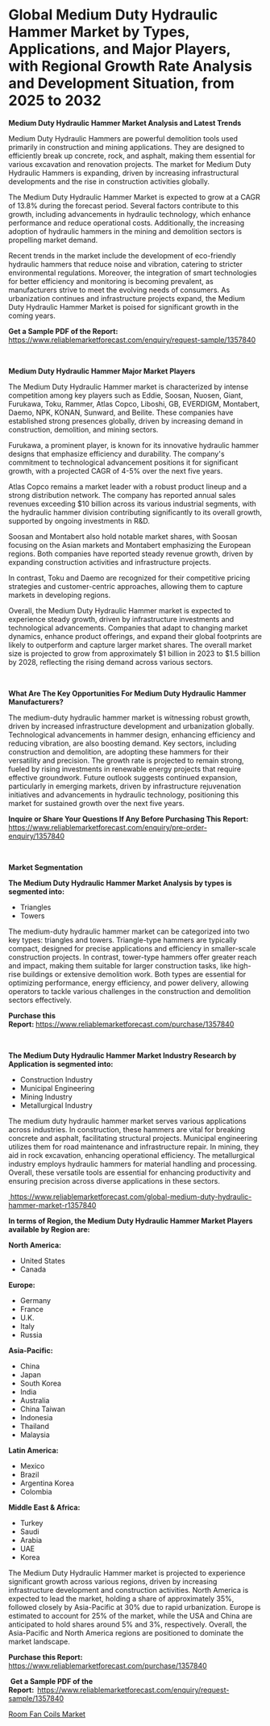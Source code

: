 <p><h1>Global Medium Duty Hydraulic Hammer Market by Types, Applications, and Major Players, with Regional Growth Rate Analysis and Development Situation, from 2025 to 2032</h1></p><p><strong>Medium Duty Hydraulic Hammer Market Analysis and Latest Trends</strong></p>
<p><p>Medium Duty Hydraulic Hammers are powerful demolition tools used primarily in construction and mining applications. They are designed to efficiently break up concrete, rock, and asphalt, making them essential for various excavation and renovation projects. The market for Medium Duty Hydraulic Hammers is expanding, driven by increasing infrastructural developments and the rise in construction activities globally.</p><p>The Medium Duty Hydraulic Hammer Market is expected to grow at a CAGR of 13.8% during the forecast period. Several factors contribute to this growth, including advancements in hydraulic technology, which enhance performance and reduce operational costs. Additionally, the increasing adoption of hydraulic hammers in the mining and demolition sectors is propelling market demand.</p><p>Recent trends in the market include the development of eco-friendly hydraulic hammers that reduce noise and vibration, catering to stricter environmental regulations. Moreover, the integration of smart technologies for better efficiency and monitoring is becoming prevalent, as manufacturers strive to meet the evolving needs of consumers. As urbanization continues and infrastructure projects expand, the Medium Duty Hydraulic Hammer Market is poised for significant growth in the coming years.</p></p>
<p><strong>Get a Sample PDF of the Report:&nbsp;</strong> <a href="https://www.reliablemarketforecast.com/enquiry/request-sample/1357840?utm_campaign=2238&utm_medium=2&utm_source=Github&utm_content=ia&utm_term=24022025&utm_id=medium-duty-hydraulic-hammer">https://www.reliablemarketforecast.com/enquiry/request-sample/1357840</a></p>
<p>&nbsp;</p>
<p><strong>Medium Duty Hydraulic Hammer Major Market Players</strong></p>
<p><p>The Medium Duty Hydraulic Hammer market is characterized by intense competition among key players such as Eddie, Soosan, Nuosen, Giant, Furukawa, Toku, Rammer, Atlas Copco, Liboshi, GB, EVERDIGM, Montabert, Daemo, NPK, KONAN, Sunward, and Beilite. These companies have established strong presences globally, driven by increasing demand in construction, demolition, and mining sectors.</p><p>Furukawa, a prominent player, is known for its innovative hydraulic hammer designs that emphasize efficiency and durability. The company's commitment to technological advancement positions it for significant growth, with a projected CAGR of 4-5% over the next five years.</p><p>Atlas Copco remains a market leader with a robust product lineup and a strong distribution network. The company has reported annual sales revenues exceeding $10 billion across its various industrial segments, with the hydraulic hammer division contributing significantly to its overall growth, supported by ongoing investments in R&D.</p><p>Soosan and Montabert also hold notable market shares, with Soosan focusing on the Asian markets and Montabert emphasizing the European regions. Both companies have reported steady revenue growth, driven by expanding construction activities and infrastructure projects.</p><p>In contrast, Toku and Daemo are recognized for their competitive pricing strategies and customer-centric approaches, allowing them to capture markets in developing regions.</p><p>Overall, the Medium Duty Hydraulic Hammer market is expected to experience steady growth, driven by infrastructure investments and technological advancements. Companies that adapt to changing market dynamics, enhance product offerings, and expand their global footprints are likely to outperform and capture larger market shares. The overall market size is projected to grow from approximately $1 billion in 2023 to $1.5 billion by 2028, reflecting the rising demand across various sectors.</p></p>
<p>&nbsp;</p>
<p><strong>What Are The Key Opportunities For Medium Duty Hydraulic Hammer Manufacturers?</strong></p>
<p><p>The medium-duty hydraulic hammer market is witnessing robust growth, driven by increased infrastructure development and urbanization globally. Technological advancements in hammer design, enhancing efficiency and reducing vibration, are also boosting demand. Key sectors, including construction and demolition, are adopting these hammers for their versatility and precision. The growth rate is projected to remain strong, fueled by rising investments in renewable energy projects that require effective groundwork. Future outlook suggests continued expansion, particularly in emerging markets, driven by infrastructure rejuvenation initiatives and advancements in hydraulic technology, positioning this market for sustained growth over the next five years.</p></p>
<p><strong>Inquire or Share Your Questions If Any Before Purchasing This Report:</strong> <a href="https://www.reliablemarketforecast.com/enquiry/pre-order-enquiry/1357840?utm_campaign=2238&utm_medium=2&utm_source=Github&utm_content=ia&utm_term=24022025&utm_id=medium-duty-hydraulic-hammer">https://www.reliablemarketforecast.com/enquiry/pre-order-enquiry/1357840</a></p>
<p>&nbsp;</p>
<p><strong>Market Segmentation</strong></p>
<p><strong>The Medium Duty Hydraulic Hammer Market Analysis by types is segmented into:</strong></p>
<p><ul><li>Triangles</li><li>Towers</li></ul></p>
<p><p>The medium-duty hydraulic hammer market can be categorized into two key types: triangles and towers. Triangle-type hammers are typically compact, designed for precise applications and efficiency in smaller-scale construction projects. In contrast, tower-type hammers offer greater reach and impact, making them suitable for larger construction tasks, like high-rise buildings or extensive demolition work. Both types are essential for optimizing performance, energy efficiency, and power delivery, allowing operators to tackle various challenges in the construction and demolition sectors effectively.</p></p>
<p><strong>Purchase this Report:&nbsp;</strong><a href="https://www.reliablemarketforecast.com/purchase/1357840?utm_campaign=2238&utm_medium=2&utm_source=Github&utm_content=ia&utm_term=24022025&utm_id=medium-duty-hydraulic-hammer">https://www.reliablemarketforecast.com/purchase/1357840</a></p>
<p>&nbsp;</p>
<p><strong>The Medium Duty Hydraulic Hammer Market Industry Research by Application is segmented into:</strong></p>
<p><ul><li>Construction Industry</li><li>Municipal Engineering</li><li>Mining Industry</li><li>Metallurgical Industry</li></ul></p>
<p><p>The medium duty hydraulic hammer market serves various applications across industries. In construction, these hammers are vital for breaking concrete and asphalt, facilitating structural projects. Municipal engineering utilizes them for road maintenance and infrastructure repair. In mining, they aid in rock excavation, enhancing operational efficiency. The metallurgical industry employs hydraulic hammers for material handling and processing. Overall, these versatile tools are essential for enhancing productivity and ensuring precision across diverse applications in these sectors.</p></p>
<p><a href="https://www.reliablemarketforecast.com/global-medium-duty-hydraulic-hammer-market-r1357840?utm_campaign=2238&utm_medium=2&utm_source=Github&utm_content=ia&utm_term=24022025&utm_id=medium-duty-hydraulic-hammer">&nbsp;https://www.reliablemarketforecast.com/global-medium-duty-hydraulic-hammer-market-r1357840</a></p>
<p><strong>In terms of Region, the Medium Duty Hydraulic Hammer Market Players available by Region are:</strong></p>
<p>
    <p> <strong> North America: </strong>
        <ul>
            <li>United States</li>
            <li>Canada</li>
        </ul>
        </p> 
    <p> <strong> Europe: </strong>
        <ul>
            <li>Germany</li>
            <li>France</li>
            <li>U.K.</li>
            <li>Italy</li>
            <li>Russia</li>
        </ul>
        </p> 
    <p> <strong> Asia-Pacific: </strong>
        <ul>
            <li>China</li>
            <li>Japan</li>
            <li>South Korea</li>
            <li>India</li>
            <li>Australia</li>
            <li>China Taiwan</li>
            <li>Indonesia</li>
            <li>Thailand</li>
            <li>Malaysia</li>
        </ul>
        </p> 
    <p> <strong> Latin America: </strong>
        <ul>
            <li>Mexico</li>
            <li>Brazil</li>
            <li>Argentina Korea</li>
            <li>Colombia</li>
        </ul>
        </p> 
    <p> <strong> Middle East & Africa: </strong>
        <ul>
            <li>Turkey</li>
            <li>Saudi</li>
            <li>Arabia</li>
            <li>UAE</li>
            <li>Korea</li>
        </ul>
    </p>
    </p>
<p><p>The Medium Duty Hydraulic Hammer market is projected to experience significant growth across various regions, driven by increasing infrastructure development and construction activities. North America is expected to lead the market, holding a share of approximately 35%, followed closely by Asia-Pacific at 30% due to rapid urbanization. Europe is estimated to account for 25% of the market, while the USA and China are anticipated to hold shares around 5% and 3%, respectively. Overall, the Asia-Pacific and North America regions are positioned to dominate the market landscape.</p></p>
<p><strong>Purchase this Report: </strong><a href="https://www.reliablemarketforecast.com/purchase/1357840?utm_campaign=2238&utm_medium=2&utm_source=Github&utm_content=ia&utm_term=24022025&utm_id=medium-duty-hydraulic-hammer">https://www.reliablemarketforecast.com/purchase/1357840</a></p>
<p>&nbsp;<strong>Get a Sample PDF of the Report:&nbsp;&nbsp;</strong><a href="https://www.reliablemarketforecast.com/enquiry/request-sample/1357840?utm_campaign=2238&utm_medium=2&utm_source=Github&utm_content=ia&utm_term=24022025&utm_id=medium-duty-hydraulic-hammer">https://www.reliablemarketforecast.com/enquiry/request-sample/1357840</a></p>
<p><strong></strong></p>
<p><p><a href="https://github.com/SanjidaMahmud54/Market-Research-Report-List-1/blob/main/room-fan-coils-market.md?utm_campaign=2238&utm_medium=2&utm_source=Github&utm_content=ia&utm_term=24022025&utm_id=medium-duty-hydraulic-hammer">Room Fan Coils Market</a></p></p>